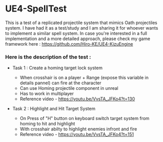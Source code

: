 # UE4-SpellTest
This is a test of a replicated projectile system that mimics Oath projectiles system.
I have had it as a test/study and I am sharing it for whoever wants to implement a similar spell system.
In case you're interested in a full implementation and a more detailed approach, 
please check my game framework here : https://github.com/Hiro-KE/UE4-KizuEngine


### Here is the description of the test : 
- Task 1 : Create a homing target lock system
  - When crosshair is on a player + Range (expose this variable in details pannel) can fire at the character
  - Can use Homing projectile component in unreal
  - Has to work in multiplayer
  - Reference video - https://youtu.be/VvsTA_JFKo4?t=130

- Task 2 : Highlight and Hit Target System
  - On Press of "H" button on keyboard switch target system from homing to hit and highlight
  - With crosshair abilty to highlight enemies infront and fire
  - Reference video - https://youtu.be/VvsTA_JFKo4?t=151
